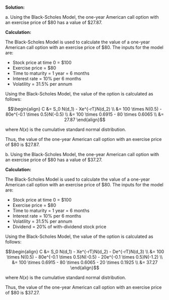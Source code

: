 

**Solution:**

a. Using the Black-Scholes Model, the one-year American call option with an exercise price of $80 has a value of $27.87.

**Calculation:** 

The Black-Scholes Model is used to calculate the value of a one-year American call option with an exercise price of $80. The inputs for the model are: 

- Stock price at time 0 = $100
- Exercise price = $80
- Time to maturity = 1 year = 6 months
- Interest rate = 10% per 6 months
- Volatility = 31.5% per annum

Using the Black-Scholes Model, the value of the option is calculated as follows:

$$\begin{align}
C &= S_0 N(d_1) - Xe^{-rT}N(d_2) \\
  &= 100 \times N(0.5) - 80e^{-0.1 \times 0.5}N(-0.5) \\
  &= 100 \times 0.6915 - 80 \times 0.6065 \\
  &= 27.87
\end{align}$$

where $N(x)$ is the cumulative standard normal distribution.

Thus, the value of the one-year American call option with an exercise price of $80 is $27.87.

b. Using the Black-Scholes Model, the one-year American call option with an exercise price of $80 has a value of $37.27.

**Calculation:** 

The Black-Scholes Model is used to calculate the value of a one-year American call option with an exercise price of $80. The inputs for the model are: 

- Stock price at time 0 = $100
- Exercise price = $80
- Time to maturity = 1 year = 6 months
- Interest rate = 10% per 6 months
- Volatility = 31.5% per annum
- Dividend = 20% of with-dividend stock price

Using the Black-Scholes Model, the value of the option is calculated as follows:

$$\begin{align}
C &= S_0 N(d_1) - Xe^{-rT}N(d_2) - De^{-rT}N(d_3) \\
  &= 100 \times N(0.5) - 80e^{-0.1 \times 0.5}N(-0.5) - 20e^{-0.1 \times 0.5}N(-1.2) \\
  &= 100 \times 0.6915 - 80 \times 0.6065 - 20 \times 0.1925 \\
  &= 37.27
\end{align}$$

where $N(x)$ is the cumulative standard normal distribution.

Thus, the value of the one-year American call option with an exercise price of $80 is $37.27.